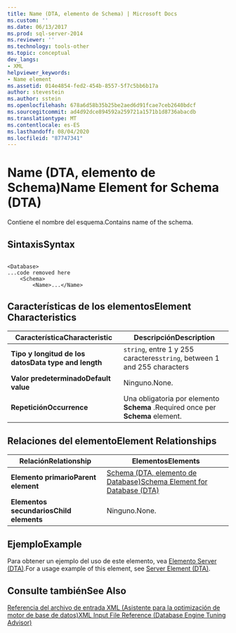 ```yaml
---
title: Name (DTA, elemento de Schema) | Microsoft Docs
ms.custom: ''
ms.date: 06/13/2017
ms.prod: sql-server-2014
ms.reviewer: ''
ms.technology: tools-other
ms.topic: conceptual
dev_langs:
- XML
helpviewer_keywords:
- Name element
ms.assetid: 014e4854-fed2-454b-8557-5f7c5bb6b17a
author: stevestein
ms.author: sstein
ms.openlocfilehash: 678a6d58b35b25be2aed6d91fcae7ceb2640bdcf
ms.sourcegitcommit: ad4d92dce894592a259721a1571b1d8736abacdb
ms.translationtype: MT
ms.contentlocale: es-ES
ms.lasthandoff: 08/04/2020
ms.locfileid: "87747341"
---
```

# <a name="name-element-for-schema-dta"></a><span data-ttu-id="1f772-102">Name (DTA, elemento de Schema)</span><span class="sxs-lookup"><span data-stu-id="1f772-102">Name Element for Schema (DTA)</span></span>
  <span data-ttu-id="1f772-103">Contiene el nombre del esquema.</span><span class="sxs-lookup"><span data-stu-id="1f772-103">Contains name of the schema.</span></span>  
  
## <a name="syntax"></a><span data-ttu-id="1f772-104">Sintaxis</span><span class="sxs-lookup"><span data-stu-id="1f772-104">Syntax</span></span>  
  
```  
  
<Database>  
...code removed here  
    <Schema>  
        <Name>...</Name>  
```  
  
## <a name="element-characteristics"></a><span data-ttu-id="1f772-105">Características de los elementos</span><span class="sxs-lookup"><span data-stu-id="1f772-105">Element Characteristics</span></span>  
  
|<span data-ttu-id="1f772-106">Característica</span><span class="sxs-lookup"><span data-stu-id="1f772-106">Characteristic</span></span>|<span data-ttu-id="1f772-107">Descripción</span><span class="sxs-lookup"><span data-stu-id="1f772-107">Description</span></span>|  
|--------------------|-----------------|  
|<span data-ttu-id="1f772-108">**Tipo y longitud de los datos**</span><span class="sxs-lookup"><span data-stu-id="1f772-108">**Data type and length**</span></span>|<span data-ttu-id="1f772-109">`string`, entre 1 y 255 caracteres</span><span class="sxs-lookup"><span data-stu-id="1f772-109">`string`, between 1 and 255 characters</span></span>|  
|<span data-ttu-id="1f772-110">**Valor predeterminado**</span><span class="sxs-lookup"><span data-stu-id="1f772-110">**Default value**</span></span>|<span data-ttu-id="1f772-111">Ninguno.</span><span class="sxs-lookup"><span data-stu-id="1f772-111">None.</span></span>|  
|<span data-ttu-id="1f772-112">**Repetición**</span><span class="sxs-lookup"><span data-stu-id="1f772-112">**Occurrence**</span></span>|<span data-ttu-id="1f772-113">Una obligatoria por elemento **Schema** .</span><span class="sxs-lookup"><span data-stu-id="1f772-113">Required once per **Schema** element.</span></span>|  
  
## <a name="element-relationships"></a><span data-ttu-id="1f772-114">Relaciones del elemento</span><span class="sxs-lookup"><span data-stu-id="1f772-114">Element Relationships</span></span>  
  
|<span data-ttu-id="1f772-115">Relación</span><span class="sxs-lookup"><span data-stu-id="1f772-115">Relationship</span></span>|<span data-ttu-id="1f772-116">Elementos</span><span class="sxs-lookup"><span data-stu-id="1f772-116">Elements</span></span>|  
|------------------|--------------|  
|<span data-ttu-id="1f772-117">**Elemento primario**</span><span class="sxs-lookup"><span data-stu-id="1f772-117">**Parent element**</span></span>|[<span data-ttu-id="1f772-118">Schema &#40;DTA, elemento de Database&#41;</span><span class="sxs-lookup"><span data-stu-id="1f772-118">Schema Element for Database &#40;DTA&#41;</span></span>](schema-element-for-database-dta.md)|  
|<span data-ttu-id="1f772-119">**Elementos secundarios**</span><span class="sxs-lookup"><span data-stu-id="1f772-119">**Child elements**</span></span>|<span data-ttu-id="1f772-120">Ninguno.</span><span class="sxs-lookup"><span data-stu-id="1f772-120">None.</span></span>|  
  
## <a name="example"></a><span data-ttu-id="1f772-121">Ejemplo</span><span class="sxs-lookup"><span data-stu-id="1f772-121">Example</span></span>  
 <span data-ttu-id="1f772-122">Para obtener un ejemplo del uso de este elemento, vea [Elemento Server &#40;DTA&#41;](server-element-dta.md).</span><span class="sxs-lookup"><span data-stu-id="1f772-122">For a usage example of this element, see [Server Element &#40;DTA&#41;](server-element-dta.md).</span></span>  
  
## <a name="see-also"></a><span data-ttu-id="1f772-123">Consulte también</span><span class="sxs-lookup"><span data-stu-id="1f772-123">See Also</span></span>  
 [<span data-ttu-id="1f772-124">Referencia del archivo de entrada XML &#40;Asistente para la optimización de motor de base de datos&#41;</span><span class="sxs-lookup"><span data-stu-id="1f772-124">XML Input File Reference &#40;Database Engine Tuning Advisor&#41;</span></span>](xml-input-file-reference-database-engine-tuning-advisor.md)  
  
  
